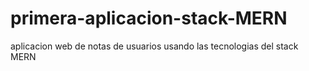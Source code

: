 # primera-aplicacion-stack-MERN
aplicacion web de notas de usuarios usando las tecnologias del stack MERN
